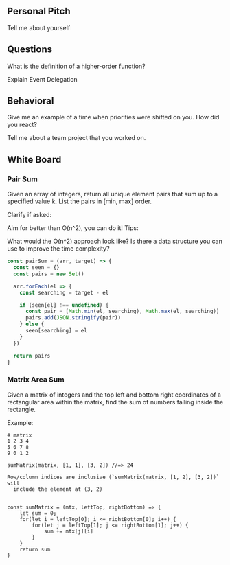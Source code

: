## Personal Pitch

Tell me about yourself

## Questions

What is the definition of a higher-order function?

Explain Event Delegation

## Behavioral

Give me an example of a time when priorities were shifted on you. How did you react?

Tell me about a team project that you worked on.

## White Board

### Pair Sum

Given an array of integers, return all unique element pairs that sum up to a specified value k. List the pairs in [min, max] order.

Clarify if asked:

Aim for better than O(n^2), you can do it!
Tips:

What would the O(n^2) approach look like?
Is there a data structure you can use to improve the time complexity?


```js
const pairSum = (arr, target) => {
  const seen = {}
  const pairs = new Set()

  arr.forEach(el => {
    const searching = target - el

    if (seen[el] !== undefined) {
      const pair = [Math.min(el, searching), Math.max(el, searching)]
      pairs.add(JSON.stringify(pair))
    } else {
      seen[searching] = el
    }
  })

  return pairs
}

```


### Matrix Area Sum

Given a matrix of integers and the top left and bottom right coordinates of a rectangular area within the matrix, find the sum of numbers falling inside the rectangle.

Example:
```
# matrix
1 2 3 4
5 6 7 8
9 0 1 2

sumMatrix(matrix, [1, 1], [3, 2]) //=> 24

Row/column indices are inclusive (`sumMatrix(matrix, [1, 2], [3, 2])` will
  include the element at (3, 2)


const sumMatrix = (mtx, leftTop, rightBottom) => {
	let sum = 0;
	for(let i = leftTop[0]; i <= rightBottom[0]; i++) {
		for(let j = leftTop[1]; j <= rightBottom[1]; j++) {
			sum += mtx[j][i]
		}
	}
	return sum
}
```

